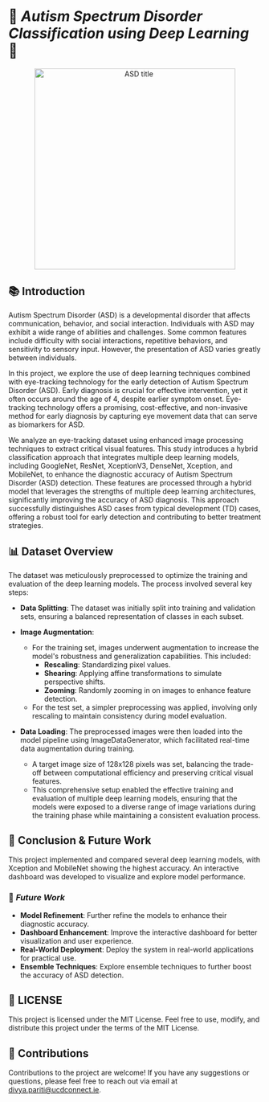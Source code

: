 # 🧠 *Autism Spectrum Disorder Classification using Deep Learning* 🌟
<div align="center">
  <img src="https://github.com/user-attachments/assets/7c8b3d55-c512-41b9-b050-c6f2bf1c1349" alt="ASD title" width="400"/>
</div>

## 📚 **Introduction**

Autism Spectrum Disorder (ASD) is a developmental disorder that affects communication, behavior, and social interaction. Individuals with ASD may exhibit a wide range of abilities and challenges. Some common features include difficulty with social interactions, repetitive behaviors, and sensitivity to sensory input. However, the presentation of ASD varies greatly between individuals.

In this project, we explore the use of deep learning techniques combined with eye-tracking technology for the early detection of Autism Spectrum Disorder (ASD). Early diagnosis is crucial for effective intervention, yet it often occurs around the age of 4, despite earlier symptom onset. Eye-tracking technology offers a promising, cost-effective, and non-invasive method for early diagnosis by capturing eye movement data that can serve as biomarkers for ASD. 

We analyze an eye-tracking dataset using enhanced image processing techniques to extract critical visual features. This study introduces a hybrid classification approach that integrates multiple deep learning models, including GoogleNet, ResNet, XceptionV3, DenseNet, Xception, and MobileNet, to enhance the diagnostic accuracy of Autism Spectrum Disorder (ASD) detection. These features are processed through a hybrid model that leverages the strengths of multiple deep learning architectures, significantly improving the accuracy of ASD diagnosis. This approach successfully distinguishes ASD cases from typical development (TD) cases, offering a robust tool for early detection and contributing to better treatment strategies.

## 📊 **Dataset Overview**
The dataset was meticulously preprocessed to optimize the training and evaluation of the deep learning models. The process involved several key steps:

  - **Data Splitting**: The dataset was initially split into training and validation sets, ensuring a balanced representation of classes in each subset.

  - **Image Augmentation**:
    - For the training set, images underwent augmentation to increase the model's robustness and generalization capabilities. This included:
      - **Rescaling**: Standardizing pixel values.
      - **Shearing**: Applying affine transformations to simulate perspective shifts.
      - **Zooming**: Randomly zooming in on images to enhance feature detection.
    - For the test set, a simpler preprocessing was applied, involving only rescaling to maintain consistency during model evaluation.
    
  - **Data Loading**: The preprocessed images were then loaded into the model pipeline using ImageDataGenerator, which facilitated real-time data augmentation during training.
    - A target image size of 128x128 pixels was set, balancing the trade-off between computational efficiency and preserving critical visual features.
    - This comprehensive setup enabled the effective training and evaluation of multiple deep learning models, ensuring that the models were exposed to a diverse range of image variations during the training phase while maintaining a consistent evaluation process.

## 🎯 **Conclusion & Future Work**

This project implemented and compared several deep learning models, with Xception and MobileNet showing the highest accuracy. An interactive dashboard was developed to visualize and explore model performance. 

### 🔮 *Future Work*
- **Model Refinement**: Further refine the models to enhance their diagnostic accuracy.
- **Dashboard Enhancement**: Improve the interactive dashboard for better visualization and user experience.
- **Real-World Deployment**: Deploy the system in real-world applications for practical use.
- **Ensemble Techniques**: Explore ensemble techniques to further boost the accuracy of ASD detection.

## 📜 **LICENSE**

This project is licensed under the MIT License. Feel free to use, modify, and distribute this project under the terms of the MIT License.

## 🤝 **Contributions**

Contributions to the project are welcome! If you have any suggestions or questions, please feel free to reach out via email at [divya.pariti@ucdconnect.ie](mailto:divya.pariti@ucdconnect.ie).



